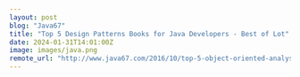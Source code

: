 ```yaml
---
layout: post
blog: "Java67"
title: "Top 5 Design Patterns Books for Java Developers - Best of Lot"
date: 2024-01-31T14:01:00Z
image: images/java.png
remote_url: "http://www.java67.com/2016/10/top-5-object-oriented-analysis-and-design-patterns-book-java.html"
---
```


